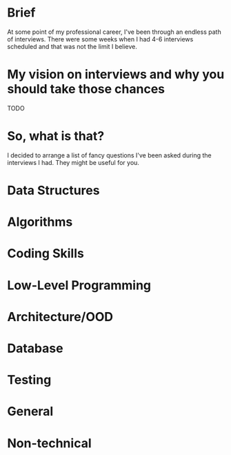 # Brief
At some point of my professional career, I've been through an endless path of interviews. There were some weeks when I had 4-6 interviews scheduled and that was not the limit I believe. 

# My vision on interviews and why you should take those chances
  TODO

# So, what is that? 
I decided to arrange a list of fancy questions I've been asked during the interviews I had. They might be useful for you.



# Data Structures

# Algorithms

# Coding Skills

# Low-Level Programming

# Architecture/OOD

# Database

# Testing

# General

# Non-technical



